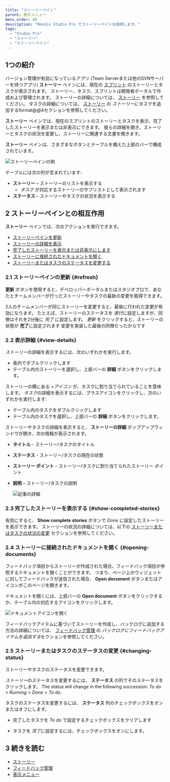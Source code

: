 ```yaml
---
title: "ストーリーペイン"
parent: 表示メニュー
menu_order: 60
description: "Mendix Studio Pro でストーリーペインを説明します。"
tags:
  - "Studio Pro"
  - "ストーリー"
  - "ストーリーペイン"
---
```


## 1つの紹介

バージョン管理が有効になっているアプリ (Team Serverまたは他のSVNサーバーを持つアプリ) **ストーリー** ペインには、現在の [スプリント](/developerportal/collaborate/planning-development) のストーリーとタスクが表示されます。 ストーリー、タスク、スプリントは開発者ポータルで作成および管理されます。 ストーリーの詳細については、 [ストーリー](/developerportal/collaborate/stories) を参照してください。 タスクの詳細については、 [ストーリー](/developerportal/collaborate/stories#adding) の *ストーリー*にタスクを追加するformat@@4セクションを参照してください。

**ストーリー** ペインでは、現在のスプリントのストーリーとタスクを表示、完了したストーリーを表示または非表示にできます。 彼らの詳細を開き、ストーリーとタスクの状況を変更し、ストーリーに関連する文書を開きます。

**ストーリー** ペインは、さまざまなボタンとテーブルを備えた上部のバーで構成されています。

![ストーリーペインの例](attachments/stories-pane/stories-pane.png)

テーブルには次の列が含まれています:

* **ストーリー** – ストーリーのリストを表示する
  * *タスク* が対応するストーリーのサブリストとして表示されます
* **ステータス** – ストーリーやタスクの状況を表示する

## 2 ストーリーペインとの相互作用

**ストーリー** ペインでは、次のアクションを実行できます。

* [ストーリーペインを更新](#refresh)
* [ストーリーの詳細を表示](#view-details)
* [完了したストーリーを表示または非表示にします](#show-completed-stories)
* [ストーリーに接続されたドキュメントを開く](#opening-documents)
* [ストーリーまたはタスクのステータスを変更する](#changing-status)

### 2.1 ストーリーペインの更新 {#refresh}

**更新** ボタンを使用すると、デベロッパーポータルまたはスタジオプロで、あなたとチームメンバーが行ったストーリーやタスクの最新の変更を取得できます。

2人のチームメンバーが同じストーリーを変更すると、最後に行われた変更が有効になります。 たとえば、ストーリーのステータスを *実行*に設定しますが、同僚はそれを2分後に *完了* に設定します。 *更新* をクリックすると、ストーリーの状態が **完了**に設定されます 変更を実装した最後の同僚だったからです

### 2.2 表示詳細 {#view-details}

*ストーリー*の詳細を表示するには、次のいずれかを実行します。

* 表内でダブルクリックします
* テーブル内のストーリーを選択し、上部バーの **詳細** ボタンをクリックします。

ストーリーの横にある *+アイコン* が、タスクに割り当てられていることを意味します。 *タスク*の詳細を表示するには、プラスアイコンをクリックし、次のいずれかを実行します:

* テーブル内のタスクをダブルクリックします
* テーブル内のタスクを選択し、上部バーの **詳細** ボタンをクリックします。

ストーリーやタスクの詳細を表示すると、 **ストーリーの詳細** ポップアップウィンドウが開き、次の情報が表示されます。

* **タイトル** - ストーリー/タスクのタイトル

* **ステータス** - ストーリー/タスクの現在の状態

* **ストーリー ポイント** – ストーリー/タスクに割り当てられたストーリー ポイント

* **説明** – ストーリー/タスクの説明

    ![記事の詳細](attachments/stories-pane/story-details.png)

### 2.3 完了したストーリーを表示する {#show-completed-stories}

有効にすると、 **Show complete stories** ボタンで *Done* に設定したストーリーを表示できます。 ストーリーの状況の詳細については、以下の [ストーリーまたはタスクの状況の変更](#changing-status) セクションを参照してください。

### 2.4 ストーリーに接続されたドキュメントを開く {#opening-documents}

フィードバック項目からストーリーが作成された場合、フィードバック項目が参照するドキュメントを開くことができます。 つまり、ページ上のウィジェットに対してフィードバックが送信された場合、 **Open document** ボタンまたはアイコンがこのページを開きます。

ドキュメントを開くには、上部バーの **Open document** ボタンをクリックするか、テーブル内の対応するアイコンをクリックします。

![ドキュメントアイコンを開く](attachments/stories-pane/open-document-icon.png)

フィードバックアイテムに基づいてストーリーを作成し、バックログに追加する方法の詳細については、 [フィードバック管理](/developerportal/collaborate/feedback#adding) の *バックログにフィードバックアイテムを追加する*セクションを参照してください。

### 2.5 ストーリーまたはタスクのステータスの変更 {#changing-status}

ストーリーやタスクのステータスを変更できます。

*ストーリー*のステータスを変更するには、 **ステータス** の列でそのステータスをクリックします。 The status will change in the following succession:  *To do* > *Running* > *Done* > *To do*.

タスクのステータスを変更するには、 **ステータス** 列のチェックボックスをオンまたはオフにします。

* 完了したタスクを *To do* で設定するチェックボックスをクリアします

* タスクを *完了*に設定するには、チェックボックスをオンにします。

## 3 続きを読む

* [ストーリー](/developerportal/collaborate/stories)
* [フィードバック管理](/developerportal/collaborate/feedback)
* [表示メニュー](表示メニュー)
